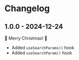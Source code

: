 # Changelog

## 1.0.0 - 2024-12-24

🌲 Merry Christmas! 🎅

- Added `useSearchParams()` hook
- Added `useSearchParam()` hook
